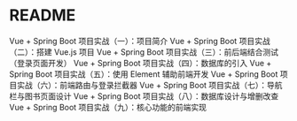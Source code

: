 # README

Vue + Spring Boot 项目实战（一）：项目简介
Vue + Spring Boot 项目实战（二）：搭建 Vue.js 项目
Vue + Spring Boot 项目实战（三）：前后端结合测试（登录页面开发）
Vue + Spring Boot 项目实战（四）：数据库的引入
Vue + Spring Boot 项目实战（五）：使用 Element 辅助前端开发
Vue + Spring Boot 项目实战（六）：前端路由与登录拦截器
Vue + Spring Boot 项目实战（七）：导航栏与图书页面设计
Vue + Spring Boot 项目实战（八）：数据库设计与增删改查
Vue + Spring Boot 项目实战（九）：核心功能的前端实现